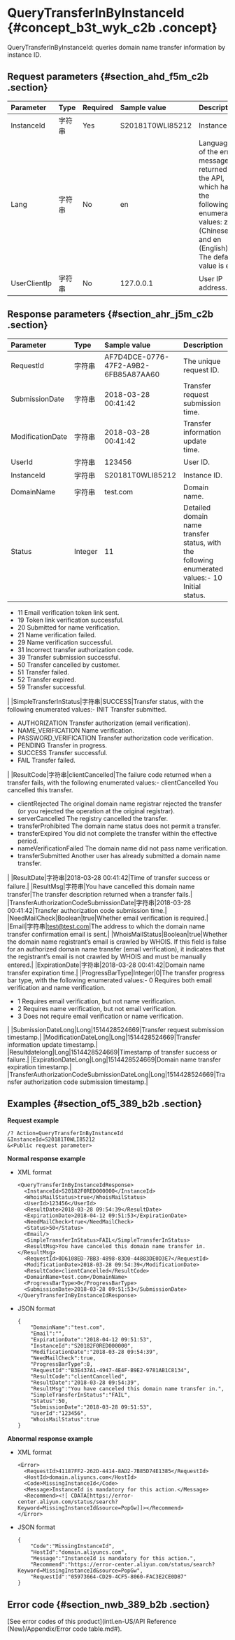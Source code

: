 # QueryTransferInByInstanceId {#concept_b3t_wyk_c2b .concept}

QueryTransferInByInstanceId: queries domain name transfer information by instance ID.

## Request parameters {#section_ahd_f5m_c2b .section}

|Parameter|Type|Required|Sample value|Description|
|:--------|:---|:-------|:-----------|:----------|
|InstanceId|字符串|Yes|S20181T0WLI85212|Instance ID.|
|Lang|字符串|No|en|Language of the error message returned by the API, which has the following enumerated values: zh \(Chinese\) and en \(English\). The default value is en.|
|UserClientIp|字符串|No|127.0.0.1|User IP address.|

## Response parameters {#section_ahr_j5m_c2b .section}

|Parameter|Type|Sample value|Description|
|:--------|:---|:-----------|:----------|
|RequestId|字符串|AF7D4DCE-0776-47F2-A9B2-6FB85A87AA60|The unique request ID.|
|SubmissionDate|字符串|2018-03-28 00:41:42|Transfer request submission time.|
|ModificationDate|字符串|2018-03-28 00:41:42|Transfer information update time.|
|UserId|字符串|123456|User ID.|
|InstanceId|字符串|S20181T0WLI85212|Instance ID.|
|DomainName|字符串|test.com|Domain name.|
|Status|Integer|11|Detailed domain name transfer status, with the following enumerated values:-   10 Initial status.
-   11 Email verification token link sent.
-   19 Token link verification successful.
-   20 Submitted for name verification.
-   21 Name verification failed.
-   29 Name verification successful.
-   31 Incorrect transfer authorization code.
-   39 Transfer submission successful.
-   50 Transfer cancelled by customer.
-   51 Transfer failed.
-   52 Transfer expired.
-   59 Transfer successful.

|
|SimpleTransferInStatus|字符串|SUCCESS|Transfer status, with the following enumerated values:-   INIT Transfer submitted.
-   AUTHORIZATION Transfer authorization \(email verification\).
-   NAME\_VERIFICATION Name verification.
-   PASSWORD\_VERIFICATION Transfer authorization code verification.
-   PENDING Transfer in progress.
-   SUCCESS Transfer successful.
-   FAIL Transfer failed.

|
|ResultCode|字符串|clientCancelled|The failure code returned when a transfer fails, with the following enumerated values:-   clientCancelled You cancelled this transfer.
-   clientRejected The original domain name registrar rejected the transfer \(or you rejected the operation at the original registrar\).
-   serverCancelled The registry cancelled the transfer.
-   transferProhibited The domain name status does not permit a transfer.
-   transferExpired You did not complete the transfer within the effective period.
-   nameVerificationFailed The domain name did not pass name verification.
-   transferSubmitted Another user has already submitted a domain name transfer.

|
|ResultDate|字符串|2018-03-28 00:41:42|Time of transfer success or failure.|
|ResultMsg|字符串|You have cancelled this domain name transfer|The transfer description returned when a transfer fails.|
|TransferAuthorizationCodeSubmissionDate|字符串|2018-03-28 00:41:42|Transfer authorization code submission time.|
|NeedMailCheck|Boolean|true|Whether email verification is required.|
|Email|字符串|test@test.com|The address to which the domain name transfer confirmation email is sent.|
|WhoisMailStatus|Boolean|true|Whether the domain name registrant’s email is crawled by WHOIS. If this field is false for an authorized domain name transfer \(email verification\), it indicates that the registrant’s email is not crawled by WHOIS and must be manually entered.|
|ExpirationDate|字符串|2018-03-28 00:41:42|Domain name transfer expiration time.|
|ProgressBarType|Integer|0|The transfer progress bar type, with the following enumerated values:-   0 Requires both email verification and name verification.
-   1 Requires email verification, but not name verification.
-   2 Requires name verification, but not email verification.
-   3 Does not require email verification or name verification.

|
|SubmissionDateLong|Long|1514428524669|Transfer request submission timestamp.|
|ModificationDateLong|Long|1514428524669|Transfer information update timestamp.|
|Resultdatelong|Long|1514428524669|Timestamp of transfer success or failure.|
|ExpirationDateLong|Long|1514428524669|Domain name transfer expiration timestamp.|
|TransferAuthorizationCodeSubmissionDateLong|Long|1514428524669|Transfer authorization code submission timestamp.|

## Examples {#section_of5_389_b2b .section}

**Request example**

```
/? Action=QueryTransferInByInstanceId
&InstanceId=S20181T0WLI85212
&<Public request parameter>
```

**Normal response example**

-   XML format

    ```
    <QueryTransferInByInstanceIdResponse>
      <InstanceId>S20182F0RED000000</InstanceId>
      <WhoisMailStatus>true</WhoisMailStatus>
      <UserId>123456</UserId>
      <ResultDate>2018-03-28 09:54:39</ResultDate>
      <ExpirationDate>2018-04-12 09:51:53</ExpirationDate>
      <NeedMailCheck>true</NeedMailCheck>
      <Status>50</Status>
      <Email/>
      <SimpleTransferInStatus>FAIL</SimpleTransferInStatus>
      <ResultMsg>You have canceled this domain name transfer in.</ResultMsg>
      <RequestId>0D6108ED-7BB3-4898-83D0-44883DE0D3E7</RequestId>
      <ModificationDate>2018-03-28 09:54:39</ModificationDate>
      <ResultCode>clientCancelled</ResultCode>
      <DomainName>test.com</DomainName>
      <ProgressBarType>0</ProgressBarType>
      <SubmissionDate>2018-03-28 09:51:53</SubmissionDate>
    </QueryTransferInByInstanceIdResponse>
    ```

-   JSON format

    ```
    {
        "DomainName":"test.com",
        "Email":"",
        "ExpirationDate":"2018-04-12 09:51:53",
        "InstanceId":"S20182F0RED000000",
        "ModificationDate":"2018-03-28 09:54:39",
        "NeedMailCheck":true,
        "ProgressBarType":0,
        "RequestId":"B3E437A1-4947-4E4F-B9E2-9781AB1C8134",
        "ResultCode":"clientCancelled",
        "ResultDate":"2018-03-28 09:54:39",
        "ResultMsg":"You have canceled this domain name transfer in.",
        "SimpleTransferInStatus":"FAIL",
        "Status":50,
        "SubmissionDate":"2018-03-28 09:51:53",
        "UserId":"123456",
        "WhoisMailStatus":true
    }
    ```


**Abnormal response example**

-   XML format

    ```
    <Error>
      <RequestId>41187FF2-262D-4414-8AD2-7B85D74E1385</RequestId>
      <HostId>domain.aliyuncs.com</HostId>
      <Code>MissingInstanceId</Code>
      <Message>InstanceId is mandatory for this action.</Message>
      <Recommend><![ CDATA[https://error-center.aliyun.com/status/search?Keyword=MissingInstanceId&source=PopGw]]></Recommend>
    </Error>
    ```

-   JSON format

    ```
    {
        "Code":"MissingInstanceId",
        "HostId":"domain.aliyuncs.com",
        "Message":"InstanceId is mandatory for this action.",
        "Recommend":"https://error-center.aliyun.com/status/search?Keyword=MissingInstanceId&source=PopGw",
        "RequestId":"05973664-CD29-4CF5-8060-FAC3E2CE0D87"
    }
    ```


## Error code {#section_nwb_389_b2b .section}

[See error codes of this product](intl.en-US/API Reference (New)/Appendix/Error code table.md#).

